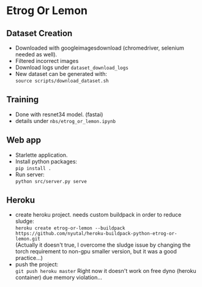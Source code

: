 # Etrog Or Lemon

## Dataset Creation  
  - Downloaded with googleimagesdownload (chromedriver, selenium needed as well).  
  - Filtered incorrect images
  - Download logs under `dataset_download_logs`
  - New dataset can be generated with:  
    `source scripts/download_dataset.sh`
 
 ## Training
  - Done with resnet34 model. (fastai)
  - details under `nbs/etrog_or_lemon.ipynb`

## Web app
  - Starlette application.
  - Install python packages:  
    `pip install .` 
  - Run server:  
    `python src/server.py serve`

## Heroku
  - create heroku project. needs custom buildpack in order to reduce sludge:  
    `heroku create etrog-or-lemon --buildpack https://github.com/nyutal/heroku-buildpack-python-etrog-or-lemon.git`  
    (Actually it doesn't true, I overcome the sludge issue by changing the torch requirement to non-gpu smaller version, but it was a good practice...)
  - push the project:  
    `git push heroku master`
    Right now it doesn't work on free dyno (heroku container) due memory violation...
  